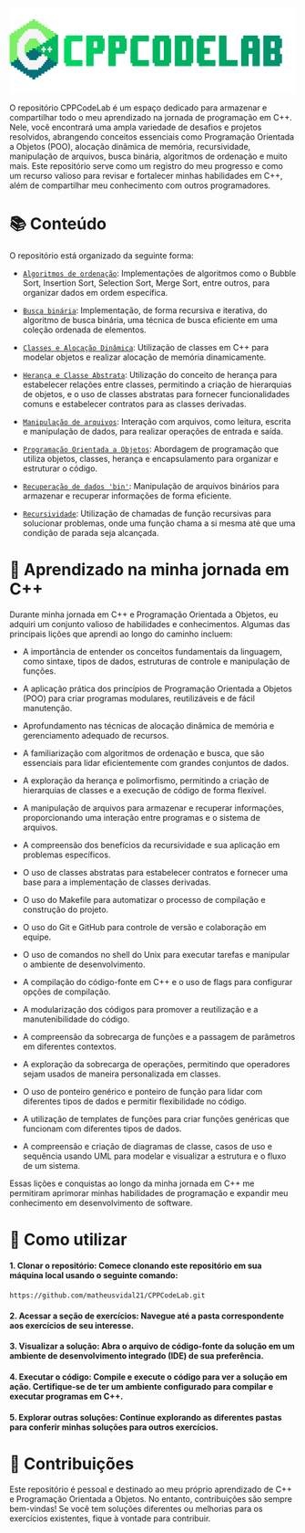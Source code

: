 <img src="Recursividade/docs/cppcodelab.png" alt="Logo C++" height="150" width="600">

O repositório CPPCodeLab é um espaço dedicado para armazenar e compartilhar todo o meu aprendizado na jornada de programação em C++. Nele, você encontrará uma ampla variedade de desafios e projetos resolvidos, abrangendo conceitos essenciais como Programação Orientada a Objetos (POO), alocação dinâmica de memória, recursividade, manipulação de arquivos, busca binária, algoritmos de ordenação e muito mais. Este repositório serve como um registro do meu progresso e como um recurso valioso para revisar e fortalecer minhas habilidades em C++, além de compartilhar meu conhecimento com outros programadores.

# 📚 Conteúdo
O repositório está organizado da seguinte forma:

- [`Algoritmos de ordenação`](Algoritmos%20de%20ordenação): Implementações de algoritmos como o Bubble Sort, Insertion Sort, Selection Sort, Merge Sort, entre outros, para organizar dados em ordem específica.

- [`Busca binária`](Busca%20binária): Implementação, de forma recursiva e iterativa, do algoritmo de busca binária, uma técnica de busca eficiente em uma coleção ordenada de elementos.

- [`Classes e Alocação Dinâmica`](Classes%20e%20Alocação%20Dinâmica): Utilização de classes em C++ para modelar objetos e realizar alocação de memória dinamicamente.

- [`Herança e Classe Abstrata`](Herança%20e%20Classe%20Abstrata): Utilização do conceito de herança para estabelecer relações entre classes, permitindo a criação de hierarquias de objetos, e o uso de classes abstratas para fornecer funcionalidades comuns e estabelecer contratos para as classes derivadas.

- [`Manipulação de arquivos`](Manipulação%20de%20arquivos): Interação com arquivos, como leitura, escrita e manipulação de dados, para realizar operações de entrada e saída.

- [`Programação Orientada a Objetos`](Programação%20Orientada%20a%20Objetos): Abordagem de programação que utiliza objetos, classes, herança e encapsulamento para organizar e estruturar o código.

- [`Recuperação de dados 'bin'`](Recuperação%20de%20dados%20'bin'): Manipulação de arquivos binários para armazenar e recuperar informações de forma eficiente.

- [`Recursividade`](Recursividade/): Utilização de chamadas de função recursivas para solucionar problemas, onde uma função chama a si mesma até que uma condição de parada seja alcançada.

# 🧠 Aprendizado na minha jornada em C++
Durante minha jornada em C++ e Programação Orientada a Objetos, eu adquiri um conjunto valioso de habilidades e conhecimentos. Algumas das principais lições que aprendi ao longo do caminho incluem:

- A importância de entender os conceitos fundamentais da linguagem, como sintaxe, tipos de dados, estruturas de controle e manipulação de funções.

- A aplicação prática dos princípios de Programação Orientada a Objetos (POO) para criar programas modulares, reutilizáveis e de fácil manutenção.

- Aprofundamento nas técnicas de alocação dinâmica de memória e gerenciamento adequado de recursos.

- A familiarização com algoritmos de ordenação e busca, que são essenciais para lidar eficientemente com grandes conjuntos de dados.

- A exploração da herança e polimorfismo, permitindo a criação de hierarquias de classes e a execução de código de forma flexível.

- A manipulação de arquivos para armazenar e recuperar informações, proporcionando uma interação entre programas e o sistema de arquivos.

- A compreensão dos benefícios da recursividade e sua aplicação em problemas específicos.
- O uso de classes abstratas para estabelecer contratos e fornecer uma base para a implementação de classes derivadas.

- O uso do Makefile para automatizar o processo de compilação e construção do projeto.

- O uso do Git e GitHub para controle de versão e colaboração em equipe.

- O uso de comandos no shell do Unix para executar tarefas e manipular o ambiente de desenvolvimento.

- A compilação do código-fonte em C++ e o uso de flags para configurar opções de compilação.

- A modularização dos códigos para promover a reutilização e a manutenibilidade do código.

- A compreensão da sobrecarga de funções e a passagem de parâmetros em diferentes contextos.

- A exploração da sobrecarga de operações, permitindo que operadores sejam usados de maneira personalizada em classes.

- O uso de ponteiro genérico e ponteiro de função para lidar com diferentes tipos de dados e permitir flexibilidade no código.

- A utilização de templates de funções para criar funções genéricas que funcionam com diferentes tipos de dados.

- A compreensão e criação de diagramas de classe, casos de uso e sequência usando UML para modelar e visualizar a estrutura e o fluxo de um sistema.


Essas lições e conquistas ao longo da minha jornada em C++ me permitiram aprimorar minhas habilidades de programação e expandir meu conhecimento em desenvolvimento de software.


# 📖 Como utilizar
#### 1. Clonar o repositório: Comece clonando este repositório em sua máquina local usando o seguinte comando:
```
https://github.com/matheusvidal21/CPPCodeLab.git
```

#### 2. Acessar a seção de exercícios: Navegue até a pasta correspondente aos exercícios de seu interesse.

#### 3. Visualizar a solução: Abra o arquivo de código-fonte da solução em um ambiente de desenvolvimento integrado (IDE) de sua preferência.

#### 4. Executar o código: Compile e execute o código para ver a solução em ação. Certifique-se de ter um ambiente configurado para compilar e executar programas em C++.

#### 5. Explorar outras soluções: Continue explorando as diferentes pastas para conferir minhas soluções para outros exercícios.

# 🤝 Contribuições
Este repositório é pessoal e destinado ao meu próprio aprendizado de C++ e Programação Orientada a Objetos. No entanto, contribuições são sempre bem-vindas! Se você tem soluções diferentes ou melhorias para os exercícios existentes, fique à vontade para contribuir.
